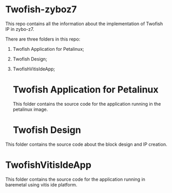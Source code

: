 # Twofish-zyboz7
This repo contains all the information about the implementation of Twofish IP in zybo-z7.

There are three folders in this repo:
1. Twofish Application for Petalinux;
2. Twofish Design;
3. TwofishVitisIdeApp;

   # Twofish Application for Petalinux
   This folder contains the source code for the application running in the petalinux image.

   # Twofish Design
  This folder contains the source code about the block design and IP creation.
   
   # TwofishVitisIdeApp
   This folder contains the source code for the application running in baremetal using vitis ide platform.
